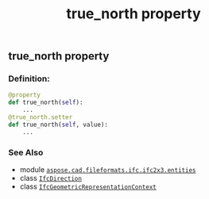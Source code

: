 ﻿---
title: true_north property
second_title: Aspose.CAD for Python via .NET API References
description: 
type: docs
weight: 100
url: /python-net/aspose.cad.fileformats.ifc.ifc2x3.entities/ifcgeometricrepresentationcontext/true_north/
is_root: false
---

## true_north property

### Definition:
```python
@property
def true_north(self):
    ...
@true_north.setter
def true_north(self, value):
    ...
```

### See Also
* module [`aspose.cad.fileformats.ifc.ifc2x3.entities`](../../)
* class [`IfcDirection`](/cad/python-net/aspose.cad.fileformats.ifc.ifc2x3.entities/ifcdirection)
* class [`IfcGeometricRepresentationContext`](/cad/python-net/aspose.cad.fileformats.ifc.ifc2x3.entities/ifcgeometricrepresentationcontext)
